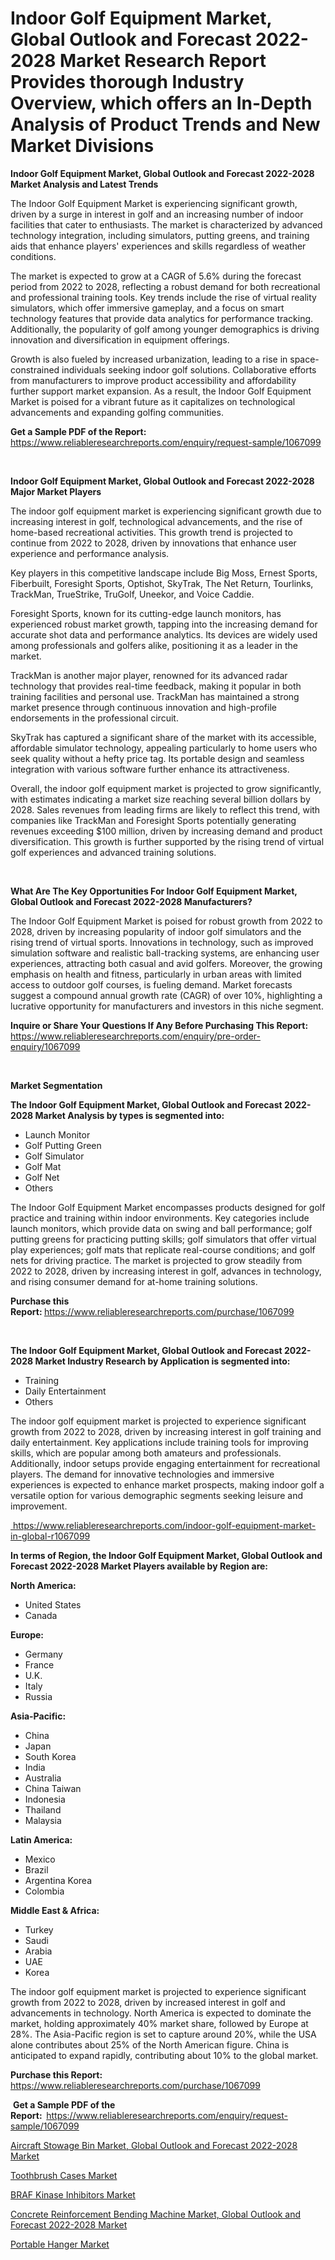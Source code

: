 <p><h1>Indoor Golf Equipment Market, Global Outlook and Forecast 2022-2028 Market Research Report Provides thorough Industry Overview, which offers an In-Depth Analysis of Product Trends and New Market Divisions</h1></p><p><strong>Indoor Golf Equipment Market, Global Outlook and Forecast 2022-2028 Market Analysis and Latest Trends</strong></p>
<p><p>The Indoor Golf Equipment Market is experiencing significant growth, driven by a surge in interest in golf and an increasing number of indoor facilities that cater to enthusiasts. The market is characterized by advanced technology integration, including simulators, putting greens, and training aids that enhance players' experiences and skills regardless of weather conditions. </p><p>The market is expected to grow at a CAGR of 5.6% during the forecast period from 2022 to 2028, reflecting a robust demand for both recreational and professional training tools. Key trends include the rise of virtual reality simulators, which offer immersive gameplay, and a focus on smart technology features that provide data analytics for performance tracking. Additionally, the popularity of golf among younger demographics is driving innovation and diversification in equipment offerings. </p><p>Growth is also fueled by increased urbanization, leading to a rise in space-constrained individuals seeking indoor golf solutions. Collaborative efforts from manufacturers to improve product accessibility and affordability further support market expansion. As a result, the Indoor Golf Equipment Market is poised for a vibrant future as it capitalizes on technological advancements and expanding golfing communities.</p></p>
<p><strong>Get a Sample PDF of the Report:&nbsp;</strong> <a href="https://www.reliableresearchreports.com/enquiry/request-sample/1067099?utm_campaign=8&utm_medium=2&utm_source=Github&utm_content=ia&utm_term=04122024&utm_id=indoor-golf-equipment-market-global-outlook-and-forecast-2022-2028">https://www.reliableresearchreports.com/enquiry/request-sample/1067099</a></p>
<p>&nbsp;</p>
<p><strong>Indoor Golf Equipment Market, Global Outlook and Forecast 2022-2028 Major Market Players</strong></p>
<p><p>The indoor golf equipment market is experiencing significant growth due to increasing interest in golf, technological advancements, and the rise of home-based recreational activities. This growth trend is projected to continue from 2022 to 2028, driven by innovations that enhance user experience and performance analysis.</p><p>Key players in this competitive landscape include Big Moss, Ernest Sports, Fiberbuilt, Foresight Sports, Optishot, SkyTrak, The Net Return, Tourlinks, TrackMan, TrueStrike, TruGolf, Uneekor, and Voice Caddie. </p><p>Foresight Sports, known for its cutting-edge launch monitors, has experienced robust market growth, tapping into the increasing demand for accurate shot data and performance analytics. Its devices are widely used among professionals and golfers alike, positioning it as a leader in the market.</p><p>TrackMan is another major player, renowned for its advanced radar technology that provides real-time feedback, making it popular in both training facilities and personal use. TrackMan has maintained a strong market presence through continuous innovation and high-profile endorsements in the professional circuit.</p><p>SkyTrak has captured a significant share of the market with its accessible, affordable simulator technology, appealing particularly to home users who seek quality without a hefty price tag. Its portable design and seamless integration with various software further enhance its attractiveness.</p><p>Overall, the indoor golf equipment market is projected to grow significantly, with estimates indicating a market size reaching several billion dollars by 2028. Sales revenues from leading firms are likely to reflect this trend, with companies like TrackMan and Foresight Sports potentially generating revenues exceeding $100 million, driven by increasing demand and product diversification. This growth is further supported by the rising trend of virtual golf experiences and advanced training solutions.</p></p>
<p>&nbsp;</p>
<p><strong>What Are The Key Opportunities For Indoor Golf Equipment Market, Global Outlook and Forecast 2022-2028 Manufacturers?</strong></p>
<p><p>The Indoor Golf Equipment Market is poised for robust growth from 2022 to 2028, driven by increasing popularity of indoor golf simulators and the rising trend of virtual sports. Innovations in technology, such as improved simulation software and realistic ball-tracking systems, are enhancing user experiences, attracting both casual and avid golfers. Moreover, the growing emphasis on health and fitness, particularly in urban areas with limited access to outdoor golf courses, is fueling demand. Market forecasts suggest a compound annual growth rate (CAGR) of over 10%, highlighting a lucrative opportunity for manufacturers and investors in this niche segment.</p></p>
<p><strong>Inquire or Share Your Questions If Any Before Purchasing This Report:</strong> <a href="https://www.reliableresearchreports.com/enquiry/pre-order-enquiry/1067099?utm_campaign=8&utm_medium=2&utm_source=Github&utm_content=ia&utm_term=04122024&utm_id=indoor-golf-equipment-market-global-outlook-and-forecast-2022-2028">https://www.reliableresearchreports.com/enquiry/pre-order-enquiry/1067099</a></p>
<p>&nbsp;</p>
<p><strong>Market Segmentation</strong></p>
<p><strong>The Indoor Golf Equipment Market, Global Outlook and Forecast 2022-2028 Market Analysis by types is segmented into:</strong></p>
<p><ul><li>Launch Monitor</li><li>Golf Putting Green</li><li>Golf Simulator</li><li>Golf Mat</li><li>Golf Net</li><li>Others</li></ul></p>
<p><p>The Indoor Golf Equipment Market encompasses products designed for golf practice and training within indoor environments. Key categories include launch monitors, which provide data on swing and ball performance; golf putting greens for practicing putting skills; golf simulators that offer virtual play experiences; golf mats that replicate real-course conditions; and golf nets for driving practice. The market is projected to grow steadily from 2022 to 2028, driven by increasing interest in golf, advances in technology, and rising consumer demand for at-home training solutions.</p></p>
<p><strong>Purchase this Report:&nbsp;</strong><a href="https://www.reliableresearchreports.com/purchase/1067099?utm_campaign=8&utm_medium=2&utm_source=Github&utm_content=ia&utm_term=04122024&utm_id=indoor-golf-equipment-market-global-outlook-and-forecast-2022-2028">https://www.reliableresearchreports.com/purchase/1067099</a></p>
<p>&nbsp;</p>
<p><strong>The Indoor Golf Equipment Market, Global Outlook and Forecast 2022-2028 Market Industry Research by Application is segmented into:</strong></p>
<p><ul><li>Training</li><li>Daily Entertainment</li><li>Others</li></ul></p>
<p><p>The indoor golf equipment market is projected to experience significant growth from 2022 to 2028, driven by increasing interest in golf training and daily entertainment. Key applications include training tools for improving skills, which are popular among both amateurs and professionals. Additionally, indoor setups provide engaging entertainment for recreational players. The demand for innovative technologies and immersive experiences is expected to enhance market prospects, making indoor golf a versatile option for various demographic segments seeking leisure and improvement.</p></p>
<p><a href="https://www.reliableresearchreports.com/indoor-golf-equipment-market-in-global-r1067099?utm_campaign=8&utm_medium=2&utm_source=Github&utm_content=ia&utm_term=04122024&utm_id=indoor-golf-equipment-market-global-outlook-and-forecast-2022-2028">&nbsp;https://www.reliableresearchreports.com/indoor-golf-equipment-market-in-global-r1067099</a></p>
<p><strong>In terms of Region, the Indoor Golf Equipment Market, Global Outlook and Forecast 2022-2028 Market Players available by Region are:</strong></p>
<p>
    <p> <strong> North America: </strong>
        <ul>
            <li>United States</li>
            <li>Canada</li>
        </ul>
        </p> 
    <p> <strong> Europe: </strong>
        <ul>
            <li>Germany</li>
            <li>France</li>
            <li>U.K.</li>
            <li>Italy</li>
            <li>Russia</li>
        </ul>
        </p> 
    <p> <strong> Asia-Pacific: </strong>
        <ul>
            <li>China</li>
            <li>Japan</li>
            <li>South Korea</li>
            <li>India</li>
            <li>Australia</li>
            <li>China Taiwan</li>
            <li>Indonesia</li>
            <li>Thailand</li>
            <li>Malaysia</li>
        </ul>
        </p> 
    <p> <strong> Latin America: </strong>
        <ul>
            <li>Mexico</li>
            <li>Brazil</li>
            <li>Argentina Korea</li>
            <li>Colombia</li>
        </ul>
        </p> 
    <p> <strong> Middle East & Africa: </strong>
        <ul>
            <li>Turkey</li>
            <li>Saudi</li>
            <li>Arabia</li>
            <li>UAE</li>
            <li>Korea</li>
        </ul>
    </p>
    </p>
<p><p>The indoor golf equipment market is projected to experience significant growth from 2022 to 2028, driven by increased interest in golf and advancements in technology. North America is expected to dominate the market, holding approximately 40% market share, followed by Europe at 28%. The Asia-Pacific region is set to capture around 20%, while the USA alone contributes about 25% of the North American figure. China is anticipated to expand rapidly, contributing about 10% to the global market.</p></p>
<p><strong>Purchase this Report: </strong><a href="https://www.reliableresearchreports.com/purchase/1067099?utm_campaign=8&utm_medium=2&utm_source=Github&utm_content=ia&utm_term=04122024&utm_id=indoor-golf-equipment-market-global-outlook-and-forecast-2022-2028">https://www.reliableresearchreports.com/purchase/1067099</a></p>
<p>&nbsp;<strong>Get a Sample PDF of the Report:&nbsp;&nbsp;</strong><a href="https://www.reliableresearchreports.com/enquiry/request-sample/1067099?utm_campaign=8&utm_medium=2&utm_source=Github&utm_content=ia&utm_term=04122024&utm_id=indoor-golf-equipment-market-global-outlook-and-forecast-2022-2028">https://www.reliableresearchreports.com/enquiry/request-sample/1067099</a></p>
<p><strong></strong></p>
<p><p><a href="https://github.com/AfsanaMia652/Market-Research-Report-List-1/blob/main/aircraft-stowage-bin-market-global-outlook-and-forecast-2022-2028-market.md?utm_campaign=8&utm_medium=2&utm_source=Github&utm_content=ia&utm_term=04122024&utm_id=indoor-golf-equipment-market-global-outlook-and-forecast-2022-2028">Aircraft Stowage Bin Market, Global Outlook and Forecast 2022-2028 Market</a></p><p><a href="https://www.linkedin.com/pulse/toothbrush-cases-industry-forecast-market-shifts-strategic-zkcmc?utm_campaign=8&utm_medium=2&utm_source=Github&utm_content=ia&utm_term=04122024&utm_id=indoor-golf-equipment-market-global-outlook-and-forecast-2022-2028">Toothbrush Cases Market</a></p><p><a href="https://issuu.com/reportprime-2/docs/braf-kinase-inhibitors-market-size-2030.pptx?utm_campaign=8&utm_medium=2&utm_source=Github&utm_content=ia&utm_term=04122024&utm_id=indoor-golf-equipment-market-global-outlook-and-forecast-2022-2028">BRAF Kinase Inhibitors Market</a></p><p><a href="https://github.com/PeterParrish5/Market-Research-Report-List-7/blob/main/concrete-reinforcement-bending-machine-market-global-outlook-and-forecast-2022-2028-market.md?utm_campaign=8&utm_medium=2&utm_source=Github&utm_content=ia&utm_term=04122024&utm_id=indoor-golf-equipment-market-global-outlook-and-forecast-2022-2028">Concrete Reinforcement Bending Machine Market, Global Outlook and Forecast 2022-2028 Market</a></p><p><a href="https://www.linkedin.com/pulse/market-leaders-laggards-global-portable-hanger-trends-forecast-55xmc?utm_campaign=8&utm_medium=2&utm_source=Github&utm_content=ia&utm_term=04122024&utm_id=indoor-golf-equipment-market-global-outlook-and-forecast-2022-2028">Portable Hanger Market</a></p></p>
